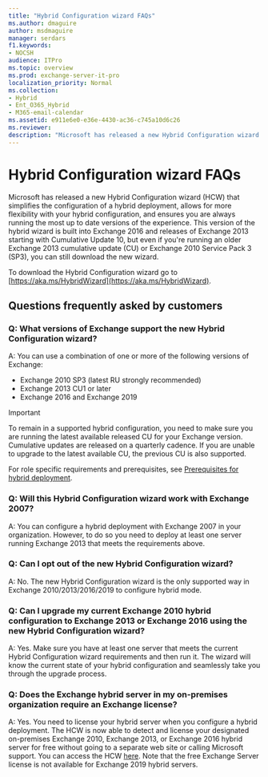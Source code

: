 ```yaml
---
title: "Hybrid Configuration wizard FAQs"
ms.author: dmaguire
author: msdmaguire
manager: serdars
f1.keywords:
- NOCSH
audience: ITPro
ms.topic: overview
ms.prod: exchange-server-it-pro
localization_priority: Normal
ms.collection:
- Hybrid
- Ent_O365_Hybrid
- M365-email-calendar
ms.assetid: e911e6e0-e36e-4430-ac36-c745a10d6c26
ms.reviewer:
description: "Microsoft has released a new Hybrid Configuration wizard that simplifies the configuration of a hybrid deployment, allows for more flexibility with your hybrid configuration, and ensures you are always running the most up to date versions of the experience. This version of the hybrid wizard is built into Exchange 2016 and releases of Exchange 2013 starting with Cumulative Update 10, but even if you're running an older Exchange 2013 cumulative update (CU) or Exchange 2010 Service Pack 3 (SP3), you can still download the new wizard."
---
```


# Hybrid Configuration wizard FAQs

Microsoft has released a new Hybrid Configuration wizard (HCW) that simplifies the configuration of a hybrid deployment, allows for more flexibility with your hybrid configuration, and ensures you are always running the most up to date versions of the experience. This version of the hybrid wizard is built into Exchange 2016 and releases of Exchange 2013 starting with Cumulative Update 10, but even if you're running an older Exchange 2013 cumulative update (CU) or Exchange 2010 Service Pack 3 (SP3), you can still download the new wizard.

To download the Hybrid Configuration wizard go to [https://aka.ms/HybridWizard](https://aka.ms/HybridWizard).

## Questions frequently asked by customers

### Q: What versions of Exchange support the new Hybrid Configuration wizard?

A: You can use a combination of one or more of the following versions of Exchange:

- Exchange 2010 SP3 (latest RU strongly recommended)
- Exchange 2013 CU1 or later
- Exchange 2016 and Exchange 2019

> [!IMPORTANT]
> To remain in a supported hybrid configuration, you need to make sure you are running the latest available released CU for your Exchange version. Cumulative updates are released on a quarterly cadence. If you are unable to upgrade to the latest available CU, the previous CU is also supported.
>
> For role specific requirements and prerequisites, see [Prerequisites for hybrid deployment](hybrid-deployment-prerequisites.md#prerequisites-for-hybrid-deployment).

### Q: Will this Hybrid Configuration wizard work with Exchange 2007?

A: You can configure a hybrid deployment with Exchange 2007 in your organization. However, to do so you need to deploy at least one server running Exchange 2013 that meets the requirements above.

### Q: Can I opt out of the new Hybrid Configuration wizard?

A: No. The new Hybrid Configuration wizard is the only supported way in Exchange 2010/2013/2016/2019 to configure hybrid mode.

### Q: Can I upgrade my current Exchange 2010 hybrid configuration to Exchange 2013 or Exchange 2016 using the new Hybrid Configuration wizard?

A: Yes. Make sure you have at least one server that meets the current Hybrid Configuration wizard requirements and then run it. The wizard will know the current state of your hybrid configuration and seamlessly take you through the upgrade process.

### Q: Does the Exchange hybrid server in my on-premises organization require an Exchange license?

A: Yes. You need to license your hybrid server when you configure a hybrid deployment. The HCW is now able to detect and license your designated on-premises Exchange 2010, Exchange 2013, or Exchange 2016 hybrid server for free without going to a separate web site or calling Microsoft support. You can access the HCW [here](https://aka.ms/HybridWizard). Note that the free Exchange Server license is not available for Exchange 2019 hybrid servers.
